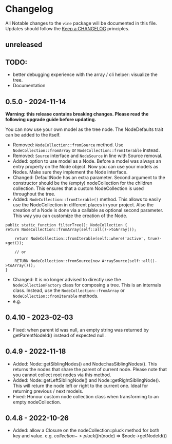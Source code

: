 # Changelog
All Notable changes to the `vine` package will be documented in this file. Updates should follow the [Keep a CHANGELOG](http://keepachangelog.com/)
principles.

## unreleased

## TODO:
- better debugging experience with the array / cli helper: visualize the tree.
- Documentation

## 0.5.0 - 2024-11-14

**Warning: this release contains breaking changes. Please read the following upgrade guide before updating.**

You can now use your own model as the tree node. The NodeDefaults trait can be added to the itself.

- Removed: `NodeCollection::fromSource` method. Use `NodeCollection::fromArray` or `NodeCollection::fromIterable` instead.
- Removed: `Source` interface and `NodeSource` in line with Source removal. 
- Added: option to use model as a Node. Before a model was always an entry property on the Node object. Now you can use your models as Nodes. Make sure they implement the Node interface.
- Changed: DefaultNode has an extra parameter. Second argument to the constructor should be the (empty) nodeCollection for the children collection. This ensures that a custom NodeCollection is used throughout the tree.
- Added: `NodeCollection::fromIterable()` method. This allows to easily use the NodeCollection in different places in your project. Also the creation of a Node is done via a callable as optional second parameter. This way you can customize the creation of the Node.
```
public static function filterTree(): NodeCollection {
return NodeCollection::fromArray(self::all()->toArray());

    return NodeCollection::fromIterable(self::where('active', true)->get());
    
    // or
    
    RETURN NodeCollection::fromSource(new ArraySource(self::all()->toArray()));
}
```
- Changed: It is no longer advised to directly use the `NodeCollectionFactory` class for composing a tree. This is an internals class. Instead, use the `NodeCollection::fromArray` or `NodeCollection::fromIterable` methods.
- e.g.

## 0.4.10 - 2023-02-03
- Fixed: when parent id was null, an empty string was returned by getParentNodeId() instead of expected null.

## 0.4.9 - 2022-11-18
- Added: Node::getSiblingNodes() and Node::hasSiblingNodes(). This returns the nodes that share the parent of current node. Please note that you cannot collect root nodes via this method.
- Added: Node::getLeftSiblingNode() and Node::getRightSiblingNode(). This will return the node left or right to the current one. Ideal for returning previous / next models.
- Fixed: Honour custom node collection class when transforming to an empty nodeCollection.

## 0.4.8 - 2022-10-26
- Added: allow a Closure on the nodeCollection::pluck method for both key and value. e.g. $collection->pluck(fn($node) => $node->getNodeId())
